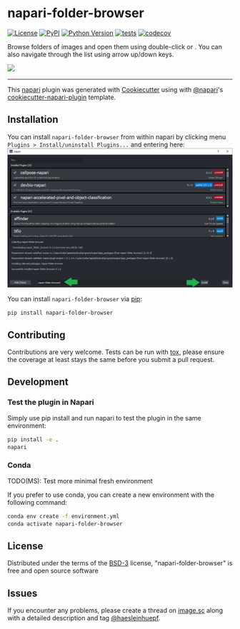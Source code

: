 # napari-folder-browser

[![License](https://img.shields.io/pypi/l/napari-folder-browser.svg?color=green)](https://github.com/haesleinhuepf/napari-folder-browser/raw/master/LICENSE)
[![PyPI](https://img.shields.io/pypi/v/napari-folder-browser.svg?color=green)](https://pypi.org/project/napari-folder-browser)
[![Python Version](https://img.shields.io/pypi/pyversions/napari-folder-browser.svg?color=green)](https://python.org)
[![tests](https://github.com/haesleinhuepf/napari-folder-browser/workflows/tests/badge.svg)](https://github.com/haesleinhuepf/napari-folder-browser/actions)
[![codecov](https://codecov.io/gh/haesleinhuepf/napari-folder-browser/branch/master/graph/badge.svg)](https://codecov.io/gh/haesleinhuepf/napari-folder-browser)

Browse folders of images and open them using double-click or <ENTER>. You can also navigate through the list using arrow up/down keys.

![](https://github.com/haesleinhuepf/napari-folder-browser/raw/main/docs/napari-folder-browser.gif)

----------------------------------

This [napari] plugin was generated with [Cookiecutter] using with [@napari]'s [cookiecutter-napari-plugin] template.

## Installation

You can install `napari-folder-browser` from within napari by clicking menu `Plugins > Install/uninstall Plugins...` and entering here:
![img.png](https://github.com/haesleinhuepf/napari-folder-browser/raw/main/docs/install.png)

You can install `napari-folder-browser` via [pip]:

    pip install napari-folder-browser

## Contributing

Contributions are very welcome. Tests can be run with [tox], please ensure
the coverage at least stays the same before you submit a pull request.

## Development
### Test the plugin in Napari
Simply use pip install and run napari to test the plugin in the same environment:
```bash
pip install -e .
napari
```

### Conda
TODO(MS): Test more minimal fresh environment

If you prefer to use conda, you can create a new environment with the following command:
```bash
conda env create -f environment.yml
conda activate napari-folder-browser
```

## License

Distributed under the terms of the [BSD-3] license,
"napari-folder-browser" is free and open source software

## Issues

If you encounter any problems, please create a thread on [image.sc] along with a detailed description and tag [@haesleinhuepf].

[napari]: https://github.com/napari/napari
[Cookiecutter]: https://github.com/audreyr/cookiecutter
[@napari]: https://github.com/napari
[MIT]: http://opensource.org/licenses/MIT
[BSD-3]: http://opensource.org/licenses/BSD-3-Clause
[GNU GPL v3.0]: http://www.gnu.org/licenses/gpl-3.0.txt
[GNU LGPL v3.0]: http://www.gnu.org/licenses/lgpl-3.0.txt
[Apache Software License 2.0]: http://www.apache.org/licenses/LICENSE-2.0
[Mozilla Public License 2.0]: https://www.mozilla.org/media/MPL/2.0/index.txt
[cookiecutter-napari-plugin]: https://github.com/napari/cookiecutter-napari-plugin

[file an issue]: https://github.com/haesleinhuepf/napari-folder-browser/issues

[napari]: https://github.com/napari/napari
[tox]: https://tox.readthedocs.io/en/latest/
[pip]: https://pypi.org/project/pip/
[PyPI]: https://pypi.org/
[image.sc]: https://image.sc
[@haesleinhuepf]: https://twitter.com/haesleinhuepf

